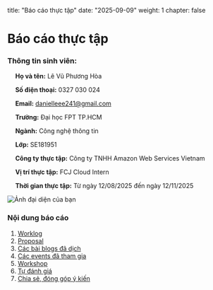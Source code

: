title: "Báo cáo thực tập"
date: "2025-09-09"
weight: 1
chapter: false

# Báo cáo thực tập

### Thông tin sinh viên:

&emsp; **Họ và tên:** Lê Vũ Phương Hòa

&emsp; **Số điện thoại:** 0327 030 024

&emsp; **Email:** danielleee241@gmail.com

&emsp; **Trường:** Đại học FPT TP.HCM

&emsp; **Ngành:** Công nghệ thông tin

&emsp; **Lớp:** SE181951

&emsp; **Công ty thực tập:** Công ty TNHH Amazon Web Services Vietnam

&emsp; **Vị trí thực tập:** FCJ Cloud Intern

&emsp; **Thời gian thực tập:** Từ ngày 12/08/2025 đến ngày 12/11/2025

![Ảnh đại diện của bạn](/images/avatar.png)

### Nội dung báo cáo

1.  [Worklog](1-Worklog/)
2.  [Proposal](2-Proposal/)
3.  [Các bài blogs đã dịch](3-BlogsTranslated/)
4.  [Các events đã tham gia](4-EventParticipated/)
5.  [Workshop](5-Workshop/)
6.  [Tự đánh giá](6-Self-evaluation/)
7.  [Chia sẻ, đóng góp ý kiến](7-Feedback/)

